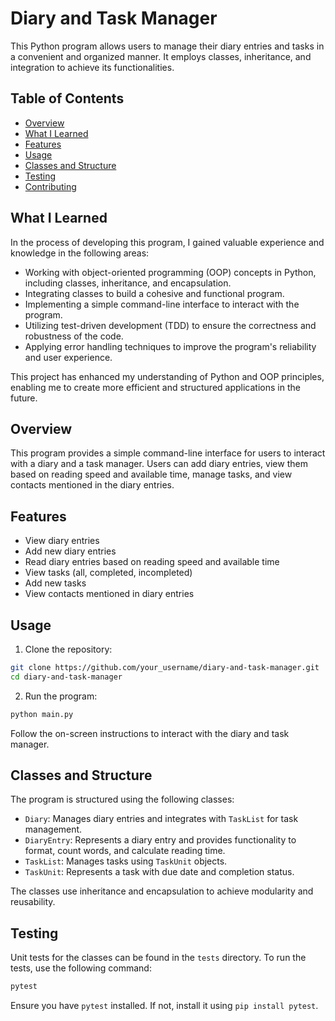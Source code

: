 
# Diary and Task Manager

This Python program allows users to manage their diary entries and tasks in a convenient and organized manner. It employs classes, inheritance, and integration to achieve its functionalities.

## Table of Contents

- [Overview](#overview)
- [What I Learned](#what-i-learned)
- [Features](#features)
- [Usage](#usage)
- [Classes and Structure](#classes-and-structure)
- [Testing](#testing)
- [Contributing](#contributing)

## What I Learned

In the process of developing this program, I gained valuable experience and knowledge in the following areas:

- Working with object-oriented programming (OOP) concepts in Python, including classes, inheritance, and encapsulation.
- Integrating classes to build a cohesive and functional program.
- Implementing a simple command-line interface to interact with the program.
- Utilizing test-driven development (TDD) to ensure the correctness and robustness of the code.
- Applying error handling techniques to improve the program's reliability and user experience.

This project has enhanced my understanding of Python and OOP principles, enabling me to create more efficient and structured applications in the future.


## Overview

This program provides a simple command-line interface for users to interact with a diary and a task manager. Users can add diary entries, view them based on reading speed and available time, manage tasks, and view contacts mentioned in the diary entries.

## Features

- View diary entries
- Add new diary entries
- Read diary entries based on reading speed and available time
- View tasks (all, completed, incompleted)
- Add new tasks
- View contacts mentioned in diary entries

## Usage

1. Clone the repository:

```bash
git clone https://github.com/your_username/diary-and-task-manager.git
cd diary-and-task-manager
```

2. Run the program:

```bash
python main.py
```

Follow the on-screen instructions to interact with the diary and task manager.

## Classes and Structure

The program is structured using the following classes:

- `Diary`: Manages diary entries and integrates with `TaskList` for task management.
- `DiaryEntry`: Represents a diary entry and provides functionality to format, count words, and calculate reading time.
- `TaskList`: Manages tasks using `TaskUnit` objects.
- `TaskUnit`: Represents a task with due date and completion status.

The classes use inheritance and encapsulation to achieve modularity and reusability.

## Testing

Unit tests for the classes can be found in the `tests` directory. To run the tests, use the following command:

```bash
pytest
```

Ensure you have `pytest` installed. If not, install it using `pip install pytest`.